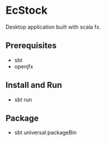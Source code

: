 EcStock
================
Desktop application built with scala fx.

## Prerequisites
* sbt
* openjfx

## Install and Run
* sbt run

## Package
* sbt universal:packageBin
